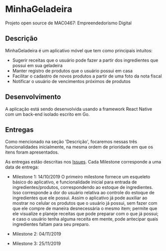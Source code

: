 # MinhaGeladeira

Projeto open source de MAC0467: Empreendedorismo Digital


## Descrição

MinhaGeladeira é um aplicativo móvel que tem como principais intuitos:

* Sugerir receitas que o usuário pode fazer a partir dos ingredientes que possui em sua geladeira
* Manter registro de produtos que o usuário possui em casa
* Facilitar o cadastro de novos produtos a partir de uma foto da nota fiscal
* Notificar o usuário de vencimentos próximos de produtos

## Desenvolvimento

A aplicação está sendo desenvolvida usando a framework React Native com um back-end isolado escrito em Go.

## Entregas

Como mencionado na seção 'Descrição', focaremos nessas três funcionalidades inicialmente, na mesma ordem de prioridade em que os itens foram apresentados.

As entregas estão descritas nos [Issues](https://github.com/PedroBortolli/MinhaGeladeira/milestones). Cada Milestone corresponde a uma data de entrega:

* Milestone 1: 14/10/2019
O primeiro milestone fornece um esqueleto básico do aplicativo, e funcionalidade inicial para entrada de ingredientes/produtos, correspondendo ao estoque de ingredientes. Isso corresponde a dor do usuário relativa ao controle do estoque de ingredientes que ele possui. Assim o aplicativo já pode auxiliar ao mostrar no celular os produtos que o usuário já possui, sem fazer com que ele compre de maneira desnecessária o mesmo item; permite que ele visualize e planeje receitas que pode preparar com o que já possui; e caso o usuário tenha alguma receita em mente, pode antecipar quais ingredientes faltam para seu preparo.

* Milestone 2: 04/11/2019

* Milestone 3: 25/11/2019



